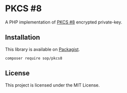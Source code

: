 # PKCS #8

A PHP implementation of [PKCS #8](https://tools.ietf.org/html/rfc5208)
encrypted private-key.

## Installation

This library is available on
[Packagist](https://packagist.org/packages/sop/pkcs8).

    composer require sop/pkcs8

## License

This project is licensed under the MIT License.
